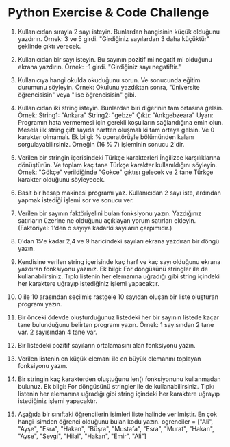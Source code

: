 # Python Exercise & Code Challenge

1. Kullanıcıdan sırayla 2 sayı isteyin. Bunlardan hangisinin küçük olduğunu yazdırın.
   Örnek: 3 ve 5 girdi. "Girdiğiniz sayılardan 3 daha küçüktür" şeklinde çıktı verecek.

2. Kullanıcıdan bir sayı isteyin. Bu sayının pozitif mi negatif mi olduğunu ekrana yazdırın.
   Örnek: -1 girdi. "Girdiğiniz sayı negatiftir."
3. Kullanıcıya hangi okulda okuduğunu sorun. Ve sonucunda eğitim durumunu söyleyin.
   Örnek: Okulunu yazdıktan sonra, "üniversite öğrencisisin" veya "lise öğrencisisin" gibi.
4. Kullanıcıdan iki string isteyin. Bunlardan biri diğerinin tam ortasına gelsin.
   Örnek: String1: "Ankara" String2: "gebze" Çıktı: "Ankgebzeara" Uyarı: Programın hata vermemesi için gerekli koşulların sağlandığına emin olun. Mesela ilk string çift sayıda harften oluşmalı ki tam ortaya gelsin. Ve 0 karakter olmamalı.
   Ek bilgi: % operatörüyle bölümünden kalanı sorgulayabilirsiniz. Örneğin (16 % 7) işleminin sonucu 2'dir.

5. Verilen bir stringin içerisindeki Türkçe karakterleri İngilizce karşılıklarına dönüştürün. Ve toplam kaç tane Türkçe karakter kullanıldığını söyleyin.
   Örnek: "Gökçe" verildiğinde "Gokce" çıktısı gelecek ve 2 tane Türkçe karakter olduğunu söyleyecek.

6. Basit bir hesap makinesi programı yaz. Kullanıcıdan 2 sayı iste, ardından yapmak istediği işlemi sor ve sonucu ver.

7. Verilen bir sayının faktöriyelini bulan fonksiyonu yazın. Yazdığınız satırların üzerine ne olduğunu açıklayan yorum satırları ekleyin.
   (Faktöriyel: 1'den o sayıya kadarki sayıların çarpımıdır.)

8. 0'dan 15'e kadar 2,4 ve 9 haricindeki sayıları ekrana yazdıran bir döngü yazın.

9. Kendisine verilen string içerisinde kaç harf ve kaç sayı olduğunu ekrana yazdıran fonksiyonu yazınız.
   Ek bilgi: For döngüsünü stringler ile de kullanabilirsiniz. Tıpkı listenin her elemanına uğradığı gibi string içindeki her karaktere uğrayıp istediğiniz işlemi yapacaktır.

10. 0 ile 10 arasından seçilmiş rastgele 10 sayıdan oluşan bir liste oluşturan programı yazın.

11. Bir önceki ödevde oluşturduğunuz listedeki her bir sayının listede kaçar tane bulunduğunu belirten programı yazın.
    Örnek: 1 sayısından 2 tane var. 2 sayısından 4 tane var.

12. Bir listedeki pozitif sayıların ortalamasını alan fonksiyonu yazın.

13. Verilen listenin en küçük elemanı ile en büyük elemanını toplayan fonksiyonu yazın.

14. Bir stringin kaç karakterden oluştuğunu len() fonksiyonunu kullanmadan bulunuz.
    Ek bilgi: For döngüsünü stringler ile de kullanabilirsiniz. Tıpkı listenin her elemanına uğradığı gibi string içindeki her karaktere uğrayıp istediğiniz işlemi yapacaktır.

15. Aşağıda bir sınıftaki öğrencilerin isimleri liste halinde verilmiştir. En çok hangi isimden öğrenci olduğunu bulan kodu yazın.
    ogrenciler = ["Ali", "Ayşe", "Esra", "Hakan", "Büşra", "Mustafa", "Esra", "Murat", "Hakan", "Ayşe", "Sevgi", "Hilal", "Hakan", "Emir", "Ali"]
